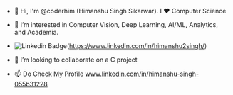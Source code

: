 - 👋 Hi, I'm @coderhim (Himanshu Singh Sikarwar). I ❤️ Computer Science
- 👀 I’m interested in Computer Vision, Deep Learning, AI/ML, Analytics, and Academia.
- ![Linkedin Badge](https://img.shields.io/badge/-coderhim-0e76a8?style=flat-square&logo=Linkedin&logoColor=white&link=https://www.linkedin.com/in/himanshu2singh/)(https://www.linkedin.com/in/himanshu2singh/)
  
- 💞️ I’m looking to collaborate on a C project
- 📫 Do Check My Profile www.linkedin.com/in/himanshu-singh-055b31228

<!---
coderhim/coderhim is a ✨ special ✨ repository because its `README.md` (this file) appears on your GitHub profile.
You can click the Preview link to take a look at your changes.
--->
